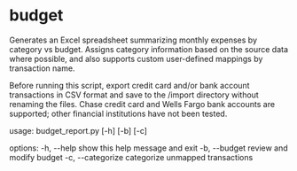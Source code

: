 # budget

Generates an Excel spreadsheet summarizing monthly expenses by category vs budget. Assigns category information based on the source data where possible, and also supports custom user-defined mappings by transaction name.

Before running this script, export credit card and/or bank account transactions in CSV format and save to the /import directory without renaming the files. Chase credit card and Wells Fargo bank accounts are supported; other financial institutions have not been tested.

usage: budget_report.py [-h] [-b] [-c]

options:
  -h, --help        show this help message and exit
  -b, --budget      review and modify budget
  -c, --categorize  categorize unmapped transactions